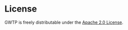 # License

GWTP is freely distributable under the [Apache 2.0 License](http://www.apache.org/licenses/LICENSE-2.0.html).
